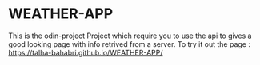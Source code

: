 # WEATHER-APP

This is the odin-project Project which require you to use the api to gives a good looking page with info retrived from a server.
To try it out the page : https://talha-bahabri.github.io/WEATHER-APP/